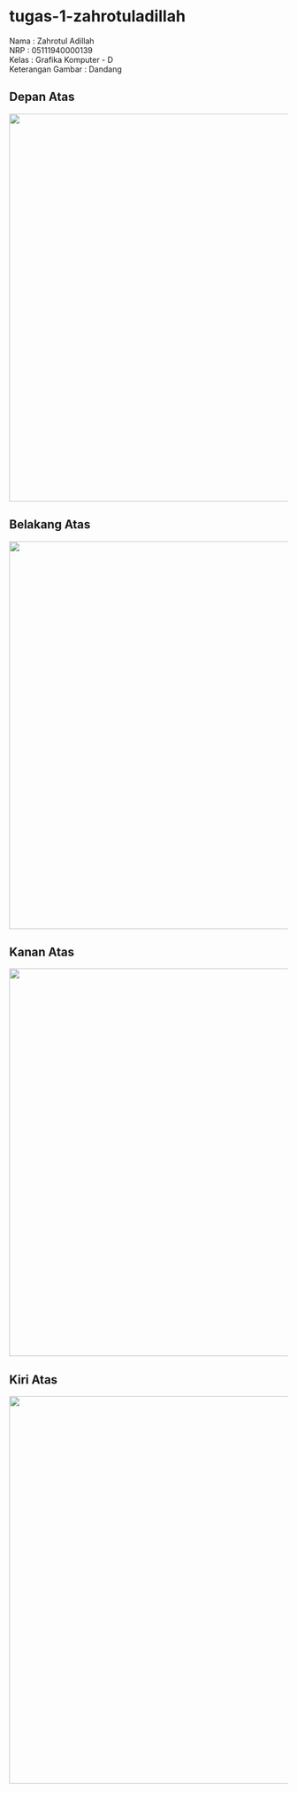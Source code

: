 # tugas-1-zahrotuladillah
Nama : Zahrotul Adillah <br /> 
NRP : 05111940000139 <br /> 
Kelas : Grafika Komputer - D <br /> 
Keterangan Gambar : Dandang <br /> 

## Depan Atas
<img src= https://user-images.githubusercontent.com/72771774/134185828-70e0feab-9006-413b-b325-791789705d24.jpg width="700"> <br /> 
## Belakang Atas
<img src= https://user-images.githubusercontent.com/72771774/134189110-cb567139-e245-4514-8b9a-0819059573aa.jpg width="700"> <br /> 
## Kanan Atas
<img src= https://user-images.githubusercontent.com/72771774/134189334-9d4837df-d4bb-4676-8b67-10ca79557f24.jpg width="700"> <br /> 
## Kiri Atas
<img src= https://user-images.githubusercontent.com/72771774/134189482-477e0c64-d0ef-4ca9-bf0e-73264623d64d.jpg width="700"> <br /> 

